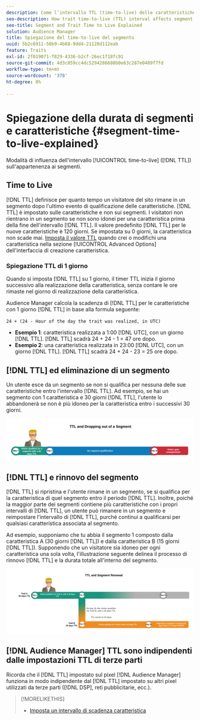 ```yaml
---
description: Come l’intervallo TTL (time-to-live) delle caratteristiche influisce sull’appartenenza ai segmenti.
seo-description: How trait time-to-live (TTL) interval affects segment membership.
seo-title: Segment and Trait Time to Live Explained
solution: Audience Manager
title: Spiegazione del time-to-live del segmento
uuid: 5b2c6911-50b9-4b68-9dd4-21128d112eab
feature: Traits
exl-id: 2f019071-f829-4336-b2cf-26ec1f18fc91
source-git-commit: 4d3c859cc4dc5294286680b0e63c287e0409f7fd
workflow-type: tm+mt
source-wordcount: '378'
ht-degree: 0%

---
```


# Spiegazione della durata di segmenti e caratteristiche {#segment-time-to-live-explained}

Modalità di influenza dell&#39;intervallo [!UICONTROL time-to-live] ([!DNL TTL]) sull&#39;appartenenza ai segmenti.

<!-- segment-ttl-explained.xml -->

## Time to Live

[!DNL TTL] definisce per quanto tempo un visitatore del sito rimane in un segmento dopo l&#39;ultimo evento di qualificazione delle caratteristiche. [!DNL TTL] è impostato sulle caratteristiche e non sui segmenti. I visitatori non rientrano in un segmento se non sono idonei per una caratteristica prima della fine dell&#39;intervallo [!DNL TTL]. Il valore predefinito [!DNL TTL] per le nuove caratteristiche è 120 giorni. Se impostata su 0 giorni, la caratteristica non scade mai. [Imposta il valore TTL](../../features/traits/create-onboarded-rule-based-traits.md#set-expiration-interval) quando crei o modifichi una caratteristica nella sezione [!UICONTROL Advanced Options] dell&#39;interfaccia di creazione caratteristica.

### Spiegazione TTL di 1 giorno

Quando si imposta [!DNL TTL] su 1 giorno, il timer TTL inizia il giorno successivo alla realizzazione della caratteristica, senza contare le ore rimaste nel giorno di realizzazione della caratteristica.

Audience Manager calcola la scadenza di [!DNL TTL] per le caratteristiche con 1 giorno [!DNL TTL] in base alla formula seguente:

`24 + (24 - Hour of the day the trait was realized, in UTC)`

* **Esempio 1**: caratteristica realizzata a 1:00 [!DNL UTC], con un giorno [!DNL TTL]. [!DNL TTL] scadrà 24 + 24 - 1 = 47 ore dopo.
* **Esempio 2**: una caratteristica realizzata in 23:00 [!DNL UTC], con un giorno [!DNL TTL]. [!DNL TTL] scadrà 24 + 24 - 23 = 25 ore dopo.

## [!DNL TTL] ed eliminazione di un segmento

Un utente esce da un segmento se non si qualifica per nessuna delle sue caratteristiche entro l&#39;intervallo [!DNL TTL]. Ad esempio, se hai un segmento con 1 caratteristica e 30 giorni [!DNL TTL], l&#39;utente lo abbandonerà se non è più idoneo per la caratteristica entro i successivi 30 giorni.

![](assets/ttl-explained.png)

## [!DNL TTL] e rinnovo del segmento

[!DNL TTL] si ripristina e l&#39;utente rimane in un segmento, se si qualifica per la caratteristica di quel segmento entro il periodo [!DNL TTL]. Inoltre, poiché la maggior parte dei segmenti contiene più caratteristiche con i propri intervalli di [!DNL TTL], un utente può rimanere in un segmento e reimpostare l&#39;intervallo di [!DNL TTL], purché continui a qualificarsi per qualsiasi caratteristica associata al segmento.

Ad esempio, supponiamo che tu abbia il segmento 1 composto dalla caratteristica A (30 giorni [!DNL TTL]) e dalla caratteristica B (15 giorni [!DNL TTL]). Supponendo che un visitatore sia idoneo per ogni caratteristica una sola volta, l&#39;illustrazione seguente delinea il processo di rinnovo [!DNL TTL] e la durata totale all&#39;interno del segmento.

![](assets/ttl-renewal.png)

## [!DNL Audience Manager] TTL sono indipendenti dalle impostazioni TTL di terze parti

Ricorda che il [!DNL TTL] impostato sul pixel [!DNL Audience Manager] funziona in modo indipendente dal [!DNL TTL] impostato su altri pixel utilizzati da terze parti ([!DNL DSP], reti pubblicitarie, ecc.).

>[!MORELIKETHIS]
>
>* [Imposta un intervallo di scadenza caratteristica](../../features/traits/create-onboarded-rule-based-traits.md#set-expiration-interval)
